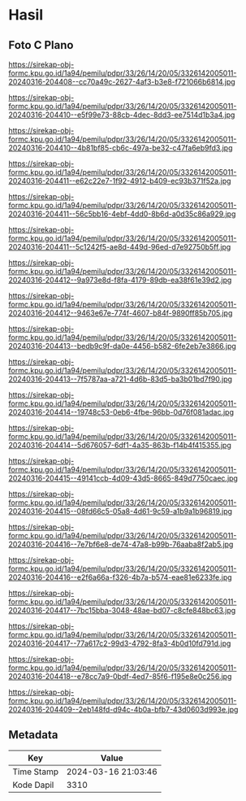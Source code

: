 # Hasil

## Foto C Plano

https://sirekap-obj-formc.kpu.go.id/1a94/pemilu/pdpr/33/26/14/20/05/3326142005011-20240316-204408--cc70a49c-2627-4af3-b3e8-f721066b6814.jpg

https://sirekap-obj-formc.kpu.go.id/1a94/pemilu/pdpr/33/26/14/20/05/3326142005011-20240316-204410--e5f99e73-88cb-4dec-8dd3-ee7514d1b3a4.jpg

https://sirekap-obj-formc.kpu.go.id/1a94/pemilu/pdpr/33/26/14/20/05/3326142005011-20240316-204410--4b81bf85-cb6c-497a-be32-c47fa6eb9fd3.jpg

https://sirekap-obj-formc.kpu.go.id/1a94/pemilu/pdpr/33/26/14/20/05/3326142005011-20240316-204411--e62c22e7-1f92-4912-b409-ec93b371f52a.jpg

https://sirekap-obj-formc.kpu.go.id/1a94/pemilu/pdpr/33/26/14/20/05/3326142005011-20240316-204411--56c5bb16-4ebf-4dd0-8b6d-a0d35c86a929.jpg

https://sirekap-obj-formc.kpu.go.id/1a94/pemilu/pdpr/33/26/14/20/05/3326142005011-20240316-204411--5c1242f5-ae8d-449d-96ed-d7e92750b5ff.jpg

https://sirekap-obj-formc.kpu.go.id/1a94/pemilu/pdpr/33/26/14/20/05/3326142005011-20240316-204412--9a973e8d-f8fa-4179-89db-ea38f61e39d2.jpg

https://sirekap-obj-formc.kpu.go.id/1a94/pemilu/pdpr/33/26/14/20/05/3326142005011-20240316-204412--9463e67e-774f-4607-b84f-9890ff85b705.jpg

https://sirekap-obj-formc.kpu.go.id/1a94/pemilu/pdpr/33/26/14/20/05/3326142005011-20240316-204413--bedb9c9f-da0e-4456-b582-6fe2eb7e3866.jpg

https://sirekap-obj-formc.kpu.go.id/1a94/pemilu/pdpr/33/26/14/20/05/3326142005011-20240316-204413--7f5787aa-a721-4d6b-83d5-ba3b01bd7f90.jpg

https://sirekap-obj-formc.kpu.go.id/1a94/pemilu/pdpr/33/26/14/20/05/3326142005011-20240316-204414--19748c53-0eb6-4fbe-96bb-0d76f081adac.jpg

https://sirekap-obj-formc.kpu.go.id/1a94/pemilu/pdpr/33/26/14/20/05/3326142005011-20240316-204414--5d676057-6df1-4a35-863b-f14b4f415355.jpg

https://sirekap-obj-formc.kpu.go.id/1a94/pemilu/pdpr/33/26/14/20/05/3326142005011-20240316-204415--49141ccb-4d09-43d5-8665-849d7750caec.jpg

https://sirekap-obj-formc.kpu.go.id/1a94/pemilu/pdpr/33/26/14/20/05/3326142005011-20240316-204415--08fd66c5-05a8-4d61-9c59-a1b9a1b96819.jpg

https://sirekap-obj-formc.kpu.go.id/1a94/pemilu/pdpr/33/26/14/20/05/3326142005011-20240316-204416--7e7bf6e8-de74-47a8-b99b-76aaba8f2ab5.jpg

https://sirekap-obj-formc.kpu.go.id/1a94/pemilu/pdpr/33/26/14/20/05/3326142005011-20240316-204416--e2f6a66a-f326-4b7a-b574-eae81e6233fe.jpg

https://sirekap-obj-formc.kpu.go.id/1a94/pemilu/pdpr/33/26/14/20/05/3326142005011-20240316-204417--7bc15bba-3048-48ae-bd07-c8cfe848bc63.jpg

https://sirekap-obj-formc.kpu.go.id/1a94/pemilu/pdpr/33/26/14/20/05/3326142005011-20240316-204417--77a617c2-99d3-4792-8fa3-4b0d10fd791d.jpg

https://sirekap-obj-formc.kpu.go.id/1a94/pemilu/pdpr/33/26/14/20/05/3326142005011-20240316-204418--e78cc7a9-0bdf-4ed7-85f6-f195e8e0c256.jpg

https://sirekap-obj-formc.kpu.go.id/1a94/pemilu/pdpr/33/26/14/20/05/3326142005011-20240316-204409--2eb148fd-d94c-4b0a-bfb7-43d0603d993e.jpg


## Metadata

| Key        | Value               |
| ---------- | ------------------- |
| Time Stamp | 2024-03-16 21:03:46 |
| Kode Dapil | 3310                |



